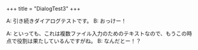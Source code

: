+++
title = "DialogTest3"
+++

A: 引き続きダイアログテストです。
B: おっけー！

A: といっても、これは複数ファイル入力のためのテキストなので、もうこの時点で役割は果たしているんですがね。
B: なんだとー！？
